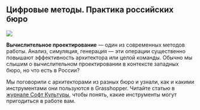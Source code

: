 ## Цифровые методы. Практика российских бюро

![](/img/GRS_42/1657549650_astaphoto-final9.jpeg#rounded)

**Вычислительное проектирование** — один из современных методов работы. Анализ, симуляция, генерация — эти операции существенно повышают эффективность архитектора или целой команды. Обычно мы слышим о вычислительном проектировании в контексте западных бюро, но что есть в России?

Мы поговорили с архитекторами из разных бюро и узнали, как и какими инструментами они пользуются в Grasshopper. Читайте статью в [журнале Софт Культуры](https://softculture.cc/blog/special-projects/sc-labs/tsifrovye-metody-v-praktike-rossiyskih-byuro), чтобы понять, какие инструменты могут пригодиться в работе вам.

